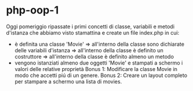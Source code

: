 # php-oop-1

Oggi pomeriggio ripassate i primi concetti di classe, variabili e metodi d'istanza che abbiamo visto stamattina e create un file index.php in cui:
 - è definita una classe 'Movie'
   => all'interno della classe sono dichiarate delle variabili d'istanza
   => all'interno della classe è definito un costruttore
   => all'interno della classe è definito almeno un metodo
- vengono istanziati almeno due oggetti 'Movie' e stampati a schermo i valori delle relative proprietà
Bonus 1:
Modificare la classe Movie in modo che accetti piú di un genere.
Bonus 2:
Creare un layout completo per stampare a schermo una lista di movies.